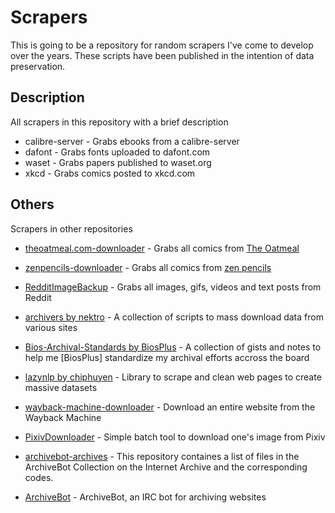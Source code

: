 # Scrapers
This is going to be a repository for random scrapers I've come to develop over the years. These scripts have been published in the intention of data preservation.

## Description
All scrapers in this repository with a brief description

* calibre-server - Grabs ebooks from a calibre-server
* dafont - Grabs fonts uploaded to dafont.com
* waset - Grabs papers published to waset.org
* xkcd - Grabs comics posted to xkcd.com


## Others
Scrapers in other repositories

* [theoatmeal.com-downloader](https://github.com/LameLemon/theoatmeal.com-downloader) - Grabs all comics from [The Oatmeal](https://theoatmeal.com)

* [zenpencils-downloader](https://github.com/LameLemon/zenpencils-downloader) - Grabs all comics from [zen pencils](https://zenpencils.com/)

* [RedditImageBackup](https://github.com/LameLemon/RedditImageBackup) - Grabs all images, gifs, videos and text posts from Reddit 

* [archivers by nektro](https://github.com/nektro/archivers) - A collection of scripts to mass download data from various sites

* [Bios-Archival-Standards by BiosPlus](https://github.com/BiosPlus/Bios-Archival-Standards) - A collection of gists and notes to help me [BiosPlus] standardize my archival efforts accross the board

* [lazynlp by chiphuyen](https://github.com/chiphuyen/lazynlp) - Library to scrape and clean web pages to create massive datasets

* [wayback-machine-downloader](https://github.com/hartator/wayback-machine-downloader) - Download an entire website from the Wayback Machine

* [PixivDownloader](https://github.com/nonPointer/PixivDownloader) - Simple batch tool to download one's image from Pixiv

* [archivebot-archives](https://github.com/nonPointer/PixivDownloader) - This repository containes a list of files in the ArchiveBot Collection on the Internet Archive and the corresponding codes.

* [ArchiveBot](https://github.com/ArchiveTeam/ArchiveBot) - ArchiveBot, an IRC bot for archiving websites
